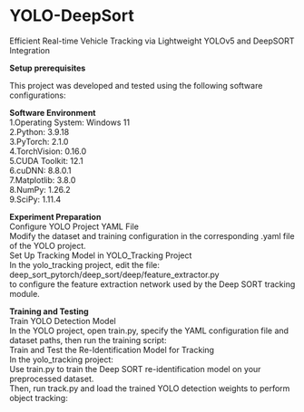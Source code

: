 # YOLO-DeepSort

Efficient Real-time Vehicle Tracking via Lightweight YOLOv5 and DeepSORT Integration

**Setup prerequisites**

This project was developed and tested using the following software configurations:

**Software Environment**  
1.Operating System: Windows 11    
2.Python: 3.9.18  
3.PyTorch: 2.1.0  
4.TorchVision: 0.16.0  
5.CUDA Toolkit: 12.1  
6.cuDNN: 8.8.0.1  
7.Matplotlib: 3.8.0  
8.NumPy: 1.26.2    
9.SciPy: 1.11.4  


**Experiment Preparation**  
Configure YOLO Project YAML File  
Modify the dataset and training configuration in the corresponding .yaml file of the YOLO project.  
Set Up Tracking Model in YOLO_Tracking Project  
In the yolo_tracking project, edit the file:  
deep_sort_pytorch/deep_sort/deep/feature_extractor.py  
to configure the feature extraction network used by the Deep SORT tracking module.

**Training and Testing**  
Train YOLO Detection Model  
In the YOLO project, open train.py, specify the YAML configuration file and dataset paths, then run the training script:  
Train and Test the Re-Identification Model for Tracking  
In the yolo_tracking project:  
Use train.py to train the Deep SORT re-identification model on your preprocessed dataset.  
Then, run track.py and load the trained YOLO detection weights to perform object tracking:  


